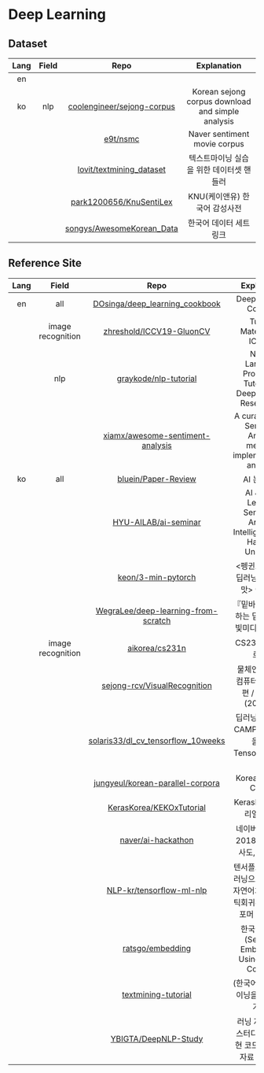 # Deep Learning
## Dataset
|Lang|Field|Repo|Explanation|
|:--:|:--:|:--:|:--:|
|en||||
|ko|nlp|[coolengineer/sejong-corpus](https://github.com/coolengineer/sejong-corpus)|Korean sejong corpus download and simple analysis|
|||[e9t/nsmc](https://github.com/e9t/nsmc)|Naver sentiment movie corpus|
|||[lovit/textmining_dataset](https://github.com/lovit/textmining_dataset)|텍스트마이닝 실습을 위한 데이터셋 핸들러|
|||[park1200656/KnuSentiLex](https://github.com/park1200656/KnuSentiLex)|KNU(케이앤유) 한국어 감성사전|
|||[songys/AwesomeKorean_Data](https://github.com/songys/AwesomeKorean_Data)|한국어 데이터 세트 링크|

## Reference Site
|Lang|Field|Repo|Explanation|
|:--:|:--:|:--:|:--:|
|en|all|[DOsinga/deep_learning_cookbook](https://github.com/DOsinga/deep_learning_cookbook)|Deep Learning Cookbox|
||image recognition|[zhreshold/ICCV19-GluonCV](https://github.com/zhreshold/ICCV19-GluonCV)|Tutorial Materials for ICCV19|
||nlp|[graykode/nlp-tutorial](https://github.com/graykode/nlp-tutorial)|Natural Language Processing Tutorial for Deep Learning Researchers|
|||[xiamx/awesome-sentiment-analysis](https://github.com/xiamx/awesome-sentiment-analysis)|A curated list of Sentiment Analysis methods, implementations and misc|
|ko|all|[bluein/Paper-Review](https://github.com/bluein/Paper-Review)|AI 논문 리뷰|
|||[HYU-AILAB/ai-seminar](https://github.com/HYU-AILAB/ai-seminar)|AI & Deep Leanring Seminar @ Artificial Intelligence Lab, Hanyang University|
|||[keon/3-min-pytorch](https://github.com/keon/3-min-pytorch)|<펭귄브로의 3분 딥러닝, 파이토치맛> 예제 코드|
|||[WegraLee/deep-learning-from-scratch](https://github.com/WegraLee/deep-learning-from-scratch)|『밑바닥부터 시작하는 딥러닝』(한빛미디어, 2017)|
||image recognition|[aikorea/cs231n](https://github.com/aikorea/cs231n)|CS231n 번역 프로젝트|
|||[sejong-rcv/VisualRecognition](https://github.com/sejong-rcv/VisualRecognition)|물체인식을 위한 컴퓨터 비전 기초편 / 공개강의 (2019.02)|
|||[solaris33/dl_cv_tensorflow_10weeks](https://github.com/solaris33/dl_cv_tensorflow_10weeks)|딥러닝-영상인식 CAMP 10주 과정을 위한 TensorFlow 코드들|
|||[jungyeul/korean-parallel-corpora](https://github.com/jungyeul/korean-parallel-corpora)|Korean Parallel Corpus|
|||[KerasKorea/KEKOxTutorial](https://github.com/KerasKorea/KEKOxTutorial)|KerasKorea 튜토리얼 한글화|
|||[naver/ai-hackathon](https://github.com/naver/ai-hackathon)|네이버 AI 해커톤 2018: 지식인 유사도, 영화 평점|
|||[NLP-kr/tensorflow-ml-nlp](https://github.com/NLP-kr/tensorflow-ml-nlp)|텐서플로우와 머신러닝으로 시작하는 자연어처리(로지스틱회귀부터 트랜스포머 챗봇까지)|
|||[ratsgo/embedding](https://github.com/ratsgo/embedding)|한국어 임베딩 (Sentence Embeddings Using Korean Corpora)|
|||[textmining-tutorial](https://github.com/lovit/textmining-tutorial)|(한국어) 텍스트 마이닝을 위한 공부거리들|
|||[YBIGTA/DeepNLP-Study](https://github.com/YBIGTA/DeepNLP-Study)|러닝 자연어처리 스터디의 논문 구현 코드 및 스터디 자료 모음 공간|
